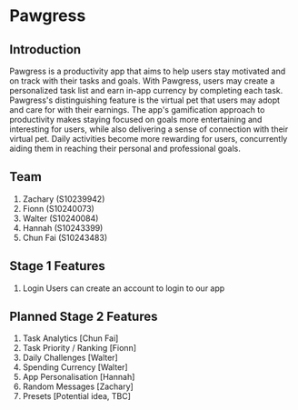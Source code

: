 # Pawgress
## Introduction
Pawgress is a productivity app that aims to help users stay motivated and on track with their tasks and goals. With Pawgress, users may create a personalized task list and earn in-app currency by completing each task. Pawgress's distinguishing feature is the virtual pet that users may adopt and care for with their earnings. The app's gamification approach to productivity makes staying focused on goals more entertaining and interesting for users, while also delivering a sense of connection with their virtual pet. Daily activities become more rewarding for users, concurrently aiding them in reaching their personal and professional goals.
## Team
1. Zachary (S10239942)
2. Fionn (S10240073)
3. Walter (S10240084)
4. Hannah (S10243399)
5. Chun Fai (S10243483)

## Stage 1 Features
1. Login
     Users can create an account to login to our app

## Planned Stage 2 Features
1. Task Analytics [Chun Fai]
2. Task Priority / Ranking [Fionn]
3. Daily Challenges [Walter]
4. Spending Currency [Walter]
5. App Personalisation [Hannah]
6. Random Messages [Zachary]
7. Presets [Potential idea, TBC]

